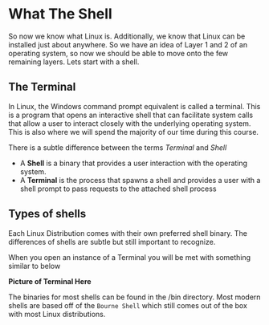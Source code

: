 # What The Shell
So now we know what Linux is. Additionally, we know that Linux can be installed just about anywhere. So we have an idea of Layer 1 and 2 of an operating system, so now we should be able to move onto the few remaining layers. Lets start with a shell.

## The Terminal
In Linux, the Windows command prompt equivalent is called a terminal. This is a program that opens an interactive shell that can facilitate system calls that allow a user to interact closely with the underlying operating system. This is also where we will spend the majority of our time during this course.

There is a subtle difference between the terms *Terminal* and *Shell*
- A **Shell** is a binary that provides a user interaction with the operating system.
- A **Terminal** is the process that spawns a shell and provides a user with a shell prompt to pass requests to the attached shell process

## Types of shells

Each Linux Distribution comes with their own preferred shell binary. The differences of shells are subtle but still important to recognize. 

When you open an instance of a Terminal you will be met with something similar to below

**Picture of Terminal Here**

The binaries for most shells can be found in the /bin directory. Most modern shells are based off of the `Bourne Shell` which still comes out of the box with most Linux distributions. 